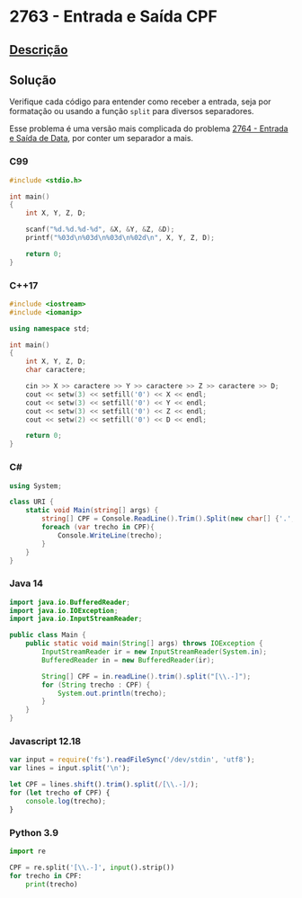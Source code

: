 # 2763 - Entrada e Saída CPF

## [Descrição](https://www.beecrowd.com.br/judge/pt/problems/view/2763)

## Solução

Verifique cada código para entender como receber a entrada, seja por formatação ou usando a função `split` para diversos separadores.

Esse problema é uma versão mais complicada do problema [2764 - Entrada e Saída de Data](../2764/README.md), por conter um separador a mais.

### C99

```c
#include <stdio.h>

int main()
{
    int X, Y, Z, D;

    scanf("%d.%d.%d-%d", &X, &Y, &Z, &D);
    printf("%03d\n%03d\n%03d\n%02d\n", X, Y, Z, D);

    return 0;
}
```

### C++17

```cpp
#include <iostream>
#include <iomanip>

using namespace std;

int main()
{
    int X, Y, Z, D;
    char caractere;

    cin >> X >> caractere >> Y >> caractere >> Z >> caractere >> D;
    cout << setw(3) << setfill('0') << X << endl;
    cout << setw(3) << setfill('0') << Y << endl;
    cout << setw(3) << setfill('0') << Z << endl;
    cout << setw(2) << setfill('0') << D << endl;

    return 0;
}
```

### C#

```cs
using System;

class URI {
    static void Main(string[] args) {
        string[] CPF = Console.ReadLine().Trim().Split(new char[] {'.', '-'});
        foreach (var trecho in CPF){
            Console.WriteLine(trecho);
        }
    }
}
```

### Java 14

```java
import java.io.BufferedReader;
import java.io.IOException;
import java.io.InputStreamReader;

public class Main {
    public static void main(String[] args) throws IOException {
        InputStreamReader ir = new InputStreamReader(System.in);
        BufferedReader in = new BufferedReader(ir);

        String[] CPF = in.readLine().trim().split("[\\.-]");
        for (String trecho : CPF) {
            System.out.println(trecho);
        }
    }
}
```

### Javascript 12.18

```js
var input = require('fs').readFileSync('/dev/stdin', 'utf8');
var lines = input.split('\n');

let CPF = lines.shift().trim().split(/[\\.-]/);
for (let trecho of CPF) {
    console.log(trecho);
}
```

### Python 3.9

```py
import re

CPF = re.split('[\\.-]', input().strip())
for trecho in CPF:
    print(trecho)
```